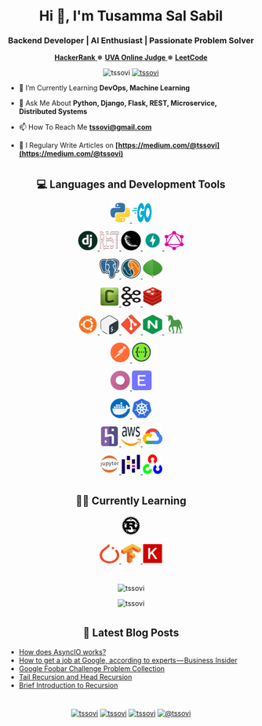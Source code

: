 <h1 align="center">Hi 👋, I'm Tusamma Sal Sabil</h1>
<h3 align="center">Backend Developer | AI Enthusiast | Passionate Problem Solver</h3>

<p align="center">
    <a href="https://www.hackerrank.com/tssovi">
        <b>HackerRank</b>
    </a>
    ❅
    <a href="https://uhunt.onlinejudge.org/id/83645">
        <b>UVA Online Judge</b>
    </a>
    ❅
    <a href="https://leetcode.com/tssovi/">
        <b>LeetCode</b>
    </a>
</p>

<p align="center">
    <img src="https://komarev.com/ghpvc/?username=tssovi" alt="tssovi" />
    <a href="https://github.com/tssovi?tab=followers">
        <img src="https://img.shields.io/github/followers/tssovi.svg?style=social&label=Follow" alt="tssovi" />
    </a>
</p>

- 🌱 I’m Currently Learning **DevOps, Machine Learning**

- 💬 Ask Me About **Python, Django, Flask, REST, Microservice, Distributed Systems**

- 📫 How To Reach Me **tssovi@gmail.com**

- 📝 I Regulary Write Articles on **[https://medium.com/@tssovi](https://medium.com/@tssovi)**

<h1 align="center"></h1>

<h2 align="center">💻 Languages and Development Tools</h2>

<p align="center">
    <a href="https://www.python.org" target="_blank"> <img src="/img/python.png" alt="python" width="40" height="40"/> </a>
    <a href="https://golang.org" target="_blank"> <img src="/img/go.png" alt="go" width="40" height="40"/> </a>
</p>
<p align="center">
    <a href="https://www.djangoproject.com/" target="_blank"> <img src="/img/django.png" alt="django" width="40" height="40"/> </a>
    <a href="https://www.django-rest-framework.org/" target="_blank"> <img src="/img/dj_rest.png" alt="drf" width="40" height="40"/> </a>
    <a href="https://flask.palletsprojects.com/" target="_blank"> <img src="/img/flask.png" alt="flask" width="40" height="40"/> </a>
    <a href="https://fastapi.tiangolo.com/" target="_blank"> <img src="/img/fastapi.png" alt="fastapi" width="40" height="40"/> </a>
    <a href="https://graphql.org" target="_blank"> <img src="/img/graphql.png" alt="graphql" width="40" height="40"/> </a>
</p>
<p align="center">
    <a href="https://www.postgresql.org" target="_blank"> <img src="/img/postgresql.png" alt="postgresql" width="40" height="40"/> </a>
    <a href="https://www.mysql.com/" target="_blank"> <img src="/img/mysql.png" alt="mysql" width="40" height="40"/> </a>
    <a href="https://www.mongodb.com/" target="_blank"> <img src="/img/mongo_db.png" alt="mongodb" width="40" height="40"/> </a>
</p>
<p align="center">
    <a href="https://docs.celeryproject.org/en/stable/" target="_blank"> <img src="/img/celery.png" alt="celery" width="40" height="40"/> </a>
    <a href="https://kafka.apache.org/" target="_blank"> <img src="/img/kafka.png" alt="kafka" width="40" height="40"/> </a>
    <a href="https://redis.io" target="_blank"> <img src="/img/redis.png" alt="redis" width="40" height="40"/> </a>
</p>
<p align="center">
    <a href="https://www.linux.org/" target="_blank"> <img src="/img/linux.png" alt="linux" width="40" height="40"/> </a>
    <a href="https://www.gnu.org/software/bash/" target="_blank"> <img src="/img/bash.png" alt="bash" width="40" height="40"/> </a>
    <a href="https://git-scm.com/" target="_blank"> <img src="/img/git.png" alt="git" width="40" height="40"/> </a>
    <a href="https://www.nginx.com" target="_blank"> <img src="/img/nginx.png" alt="nginx" width="40" height="40"/> </a>
    <a href="https://gunicorn.org/" target="_blank"> <img src="/img/gunicorn.png" alt="gunicorn" width="40" height="40"/> </a>
</p>
<p align="center">
    <a href="https://postman.com" target="_blank"> <img src="/img/postman.png" alt="postman" width="40" height="40"/> </a>
    <a href="https://swagger.io/" target="_blank"> <img src="/img/swagger.png" alt="swagger" width="40" height="40"/> </a>
</p>
<p align="center">
    <a href="https://www.odoo.com/" target="_blank"> <img src="/img/odoo.png" alt="odoo" width="40" height="40"/> </a>
    <a href="https://erpnext.com/" target="_blank"> <img src="/img/erpnext.png" alt="erpnext" width="40" height="40"/> </a>
</p>
<p align="center">
    <a href="https://www.docker.com/" target="_blank"> <img src="/img/docker.png" alt="docker" width="40" height="40"/> </a>
    <a href="https://kubernetes.io" target="_blank"> <img src="/img/kubernetes.png" alt="kubernetes" width="40" height="40"/> </a>
</p>
<p align="center">
    <a href="https://heroku.com" target="_blank"> <img src="/img/heroku.png" alt="heroku" width="40" height="40"/> </a>
    <a href="https://aws.amazon.com" target="_blank"> <img src="/img/aws.png" alt="aws" width="40" height="40"/> </a>
    <a href="https://cloud.google.com" target="_blank"> <img src="/img/google_cloud.png" alt="gcp" width="40" height="40"/> </a>
</p>
<p align="center">
    <a href="https://jupyter.org/" target="_blank"> <img src="/img/jupyter.png" alt="jupyter" width="40" height="40"/> </a>
    <a href="https://pandas.pydata.org/" target="_blank"> <img src="/img/pandas.png" alt="pandas" width="40" height="40"/> </a>
    <a href="https://opencv.org/" target="_blank"> <img src="/img/opencv.png" alt="opencv" width="40" height="40"/> </a>
</p>

<h1 align="center"></h1>

<h2 align="center">👨‍💻 Currently Learning</h2>

<p align="center">
    <a href="https://www.rust-lang.org" target="_blank"> <img src="/img/rust.png" alt="rust" width="40" height="40"/> </a>
</p>
<p align="center">
    <a href="https://pytorch.org/" target="_blank"> <img src="/img/pytorch.png" alt="pytorch" width="40" height="40"/> </a>
    <a href="https://www.tensorflow.org" target="_blank"> <img src="/img/tensorflow.png" alt="tensorflow" width="40" height="40"/> </a>
    <a href="https://keras.io/" target="_blank"> <img src="/img/keras.png" alt="keras" width="40" height="40"/> </a>
</p>

<h1 align="center"></h1>

<p align="center">
    <img src="https://github-readme-stats.vercel.app/api/top-langs/?username=tssovi&layout=compact&hide=html,css,javascript&theme=tokyonight" alt="tssovi" />
</p>

<p align="center">
    <img src="https://github-readme-stats.vercel.app/api?username=tssovi&count_private=true&include_all_commits=true&show_icons=true&theme=tokyonight" alt="tssovi" />
</p>

<h1 align="center"></h1>

<h2 align="center">📕 Latest Blog Posts</h2>

<!-- BLOG-POST-LIST:START -->
- [How does AsyncIO works?](https://medium.com/@tssovi/how-does-asyncio-works-f5386316b7fa?source=rss-878a09711662------2)
- [How to get a job at Google, according to experts — Business Insider](https://medium.com/@tssovi/how-to-get-a-job-at-google-according-to-experts-business-insider-55ad5d88c20d?source=rss-878a09711662------2)
- [Google Foobar Challenge Problem Collection](https://medium.com/analytics-vidhya/google-foobar-challenge-problem-collection-14b251f06e5f?source=rss-878a09711662------2)
- [Tail Recursion and Head Recursion](https://medium.com/@tssovi/tail-recursion-and-head-recursion-d9aeb8478b12?source=rss-878a09711662------2)
- [Brief Introduction to Recursion](https://medium.com/analytics-vidhya/brief-introduction-to-recursion-8ea409b5f1bf?source=rss-878a09711662------2)
<!-- BLOG-POST-LIST:END -->

<h1 align="center"></h1>

<p align="center">
    <a href="https://linkedin.com/in/tssovi" target="blank"><img align="center" src="https://cdn.jsdelivr.net/npm/simple-icons@3.0.1/icons/linkedin.svg" alt="tssovi" height="30" width="30" /></a>
    <a href="https://kaggle.com/tssovi" target="blank"><img align="center" src="https://cdn.jsdelivr.net/npm/simple-icons@3.0.1/icons/kaggle.svg" alt="tssovi" height="30" width="30" /></a>
    <a href="https://fb.com/tssovi" target="blank"><img align="center" src="https://cdn.jsdelivr.net/npm/simple-icons@3.0.1/icons/facebook.svg" alt="tssovi" height="30" width="30" /></a>
    <a href="https://medium.com/@tssovi" target="blank"><img align="center" src="https://cdn.jsdelivr.net/npm/simple-icons@3.0.1/icons/medium.svg" alt="@tssovi" height="30" width="30" /></a>
</p>

<h1 align="center"></h1>
